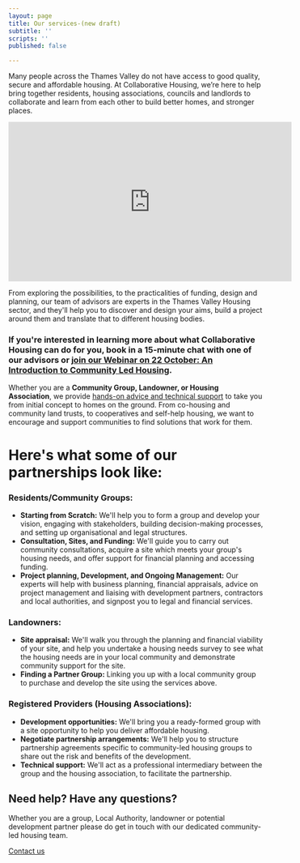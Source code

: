 ```yaml
---
layout: page
title: Our services-(new draft)
subtitle: ''
scripts: ''
published: false

---
```

Many people across the Thames Valley do not have access to good quality, secure and affordable housing. At Collaborative Housing, we’re here to help bring together residents, housing associations, councils and landlords to collaborate and learn from each other to build better homes, and stronger places.

<iframe width="560" height="315" src="https://www.youtube.com/embed/cSXPj93ZJyI" frameborder="0" allow="accelerometer; autoplay; clipboard-write; encrypted-media; gyroscope; picture-in-picture" allowfullscreen></iframe>

From exploring the possibilities, to the practicalities of funding, design and planning, our team of advisors are experts in the Thames Valley Housing sector, and they'll help you to discover and design your aims, build a project around them and translate that to different housing bodies.

### If you're interested in learning more about what Collaborative Housing can do for you, book in a 15-minute chat with one of our advisors or [join our Webinar on 22 October: An Introduction to Community Led Housing](https://www.eventbrite.co.uk/e/introduction-to-community-led-housing-tickets-121170250481).

Whether you are a **Community Group, Landowner, or Housing Association**, we provide [hands-on advice and technical support](https://collaborativehousing.org.uk/uploads/collaborative-housing-flyer-a5-new-version-no-bleed.pdf) to take you from initial concept to homes on the ground. From co-housing and community land trusts, to cooperatives and self-help housing, we want to encourage and support communities to find solutions that work for them.

# Here's what some of our partnerships look like:

### **Residents/Community Groups:**

* **Starting from Scratch:** We'll help you to form a group and develop your vision, engaging with stakeholders, building decision-making processes, and setting up organisational and legal structures.
* **Consultation, Sites, and Funding:** We'll guide you to carry out community consultations, acquire a site which meets your group's housing needs, and offer support for financial planning and accessing funding.
* **Project planning, Development, and Ongoing Management:** Our experts will help with business planning, financial appraisals, advice on project management and liaising with development partners, contractors and local authorities, and signpost you to legal and financial services.

### **Landowners:**

* **Site appraisal:** We'll walk you through the planning and financial viability of your site, and help you undertake a housing needs survey to see what the housing needs are in your local community and demonstrate community support for the site.
* **Finding a Partner Group:** Linking you up with a local community group to purchase and develop the site using the services above.

### **Registered Providers (Housing Associations):**

* **Development opportunities:** We'll bring you a ready-formed group with a site opportunity to help you deliver affordable housing.
* **Negotiate partnership arrangements:** We'll help you to structure partnership agreements specific to community-led housing groups to share out the risk and benefits of the development.
* **Technical support:** We'll act as a professional intermediary between the group and the housing association, to facilitate the partnership.

<div class="pullout-box centre"> <h2>Need help? Have any questions?</h2> <p>Whether you are a group, Local Authority, landowner or potential development partner please do get in touch with our dedicated community-led housing team.</p> <a class="button" href="/contact.html">Contact us</a> </div>